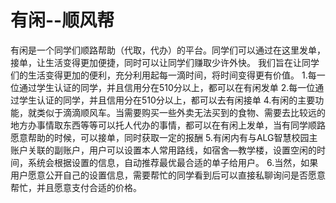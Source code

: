 # 有闲--顺风帮

有闲是一个同学们顺路帮助（代取，代办）的平台。同学们可以通过在这里发单，接单，让生活变得更加便捷，同时可以让同学们赚取少许外快。
我们旨在让同学们的生活变得更加的便利，充分利用起每一滴时间，将时间变得更有价值。
1.每一位通过学生认证的同学，并且信用分在510分以上，都可以在有闲发单
2.每一位通过学生认证的同学，并且信用分在510分以上，都可以去有闲接单
4.有闲的主要功能，就类似于滴滴顺风车。当需要购买一些外卖无法买到的食物、需要去比较远的地方办事情取东西等等可以托人代办的事情，都可以在有闲上发单，当有同学顺路愿意帮助的时候，可以接单，同时获取一定的报酬
5.有闲内有与ALG智慧校园主账户关联的副账户，用户可以设置本人常用路线，如宿舍—教学楼，设置空闲的时间，系统会根据设置的信息，自动推荐最优最合适的单子给用户。
6.当然，如果用户愿意公开自己的设置信息，需要帮忙的同学看到后可以直接私聊询问是否愿意帮忙，并且愿意支付合适的价格。
